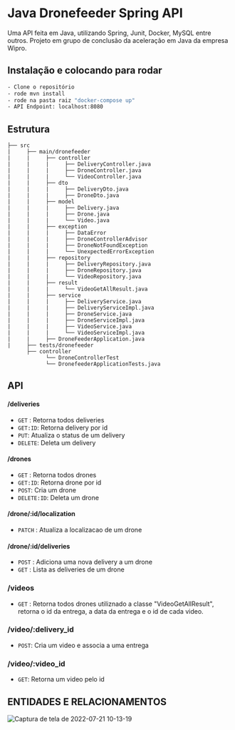 # Java Dronefeeder Spring API

Uma API feita em Java, utilizando Spring, Junit, Docker, MySQL entre outros.
Projeto em grupo de conclusão da aceleração em Java da empresa Wipro.

## Instalação e colocando para rodar
```bash
- Clone o repositório
- rode mvn install
- rode na pasta raiz "docker-compose up"
- API Endpoint: localhost:8080
```

## Estrutura
```
├── src
|     ├── main/dronefeeder
|     |     ├── controller
|     |     |     ├── DeliveryController.java 
|     |     |     ├── DroneController.java
|     |     |     └── VideoController.java
|     |     ├── dto
|     |     |     ├── DeliveryDto.java
|     |     |     ├── DroneDto.java
|     |     ├── model
|     |     |     ├── Delivery.java
|     |     |     ├── Drone.java
|     |     |     └── Video.java
|     |     ├── exception
|     |     |     ├── DataError
|     |     |     ├── DroneControllerAdvisor
|     |     |     ├── DroneNotFoundException
|     |     |     └── UnexpectedErrorException
|     |     ├── repository
|     |     |     ├── DeliveryRepository.java
|     |     |     ├── DroneRepository.java
|     |     |     └── VideoRepository.java
|     |     ├── result
|     |     |     └── VideoGetAllResult.java
|     |     ├── service
|     |     |     ├── DeliveryService.java
|     |     |     ├── DeliveryServiceImpl.java
|     |     |     ├── DroneService.java
|     |     |     ├── DroneServiceImpl.java
|     |     |     ├── VideoService.java
|     |     |     └── VideoServiceImpl.java
|     |     ├── DroneFeederApplication.java
|     ├── tests/dronefeeder
      ├── controller
            └── DroneControllerTest
            └── DronefeederApplicationTests.java

```

## API

#### /deliveries
* `GET` : Retorna todos deliveries
* `GET:ID`: Retorna delivery por id
* `PUT`: Atualiza o status de um delivery
* `DELETE`: Deleta um delivery

#### /drones
* `GET` : Retorna todos drones
* `GET:ID`: Retorna drone por id
* `POST`: Cria um drone
* `DELETE:ID`: Deleta um drone

#### /drone/:id/localization
* `PATCH` : Atualiza a localizacao de um drone

#### /drone/:id/deliveries
* `POST` : Adiciona uma nova delivery a um drone
* `GET` : Lista as deliveries de um drone

### /videos
* `GET` : Retorna todos drones utiliznado a classe "VideoGetAllResult", retorna o id da entrega, a data da entrega e o id de cada video.

### /video/:delivery_id
* `POST`: Cria um video e associa a uma entrega

### /video/:video_id
* `GET`: Retorna um video pelo id






## ENTIDADES E RELACIONAMENTOS


![Captura de tela de 2022-07-21 10-13-19](https://user-images.githubusercontent.com/87549369/180222198-a27cbd83-3204-4269-95fe-0a9e38f81f97.png)




